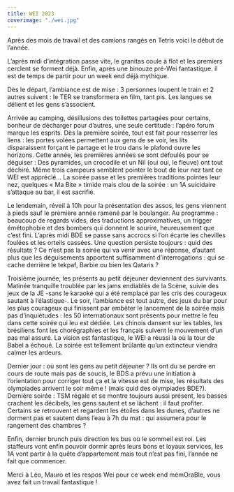 ```yaml
---
title: WEI 2023
coverimage: "./wei.jpg"
---
```


Après des mois de travail et des camions rangés en Tetris voici le début de l’année.

L’après midi d’intégration passe vite, le granitas coule à flot et les premiers cerclent se forment déjà. Enfin, après une binouze pré-Wei fantastique. il est de temps de partir pour un week end déjà mythique.

Dès le départ, l’ambiance est de mise : 3 personnes loupent le train et 2 autres suivent : le TER se transformera en film, tant pis. Les langues se délient et les gens s’associent.

Arrivée au camping, désillusions des toilettes partagées pour certains, bonheur de décharger pour d’autres, une seule certitude : l’apéro forum marque les esprits.
Dès la première soirée, tout est fait pour resserrer les liens : les portes volées permettent aux gens de  se voir, les lits disparaissent forçant le partage et le trou dans le plafond ouvre les horizons.
Cette année, les premières années se sont défoulés pour se déguiser : Des pyramides, un crocodile et un Nil (oui oui, le fleuve) ont tout déchiré. Même trois campeurs semblent pointer le bout de leur nez tant ce WEI est apprécié...
La soirée passe et les premières traditions pointes leur nez, quelques « Ma Bite » timide mais clou de la soirée : un 1A suicidaire s’attaque au bar, il est sacrifié.

Le lendemain, réveil à 10h pour la présentation des assos, les gens viennent à pieds sauf le première année ramené par le boulanger. Au programme : beaucoup de regards vides, des traductions approximatives, un trigger émétophobie et des bombers qui donnent le sourire, heureusement que c’est fini.
L’après midi BDE se passe sans accrocs si l’on écarte les chevilles foulées et les orteils cassées. Une question persiste toujours : quid des résultats ? Ce n’est pas la soirée qui va venir avec une réponse, d’autant plus que les déguisements apportent suffisamment d’interrogations : qui se cache derrière le tekpaf, Barbie ou bien les Qataris ?

Troisième journée, les présents au petit déjeuner deviennent des survivants. Matinée tranquille troublée par les jams endiablés de la Scène, suivie des jeux de la JE -sans le karaoké qui a été remplacé par les cris des courageux sautant à l’élastique-. Le soir, l’ambiance est tout autre, des jeux du bar pour les plus courageux qui finissent par embêter le lancement de la soirée mais pas d’inquiétudes : les 50 internationaux sont présents pour mettre le feu dans cette soirée qui leu est dédiée. Les chinois dansent sur les tables, les brésiliens font les chorégraphies et les français suivent le mouvement d’un pas mal assuré. La vision est fantastique, le WEI a réussi la où la tour de Babel a échoué. La soirée est tellement brûlante qu’un extincteur viendra calmer les ardeurs.

Dernier jour : où sont les gens au petit déjeuner ? Ils ont du se perdre en cours de route mais pas de soucis, le BDS a prévu une initiation à l’orientation pour corriger tout ça et la vitesse est de mise, les résultats des olympiades arrivent le soir même ! (mais quid des olympiades BDE?).
Dernière soirée : TSM régale et se montre toujours aussi présent, les basses crachent les décibels, les gens sautent et se lâchent : il faut profiter. Certains se retrouvent et regardent les étoiles dans les dunes, d’autres ne dorment pas et sautent dans l’eau à 7h du mat : qui assumera pour le rangement des chambres ?

Enfin, dernier brunch puis direction les bus où le sommeil est roi. Les staffeurs vont enfin pouvoir dormir après leurs bons et loyaux services, les 1A vont partir à la quête d’appartement mais tout n’est pas fini, l’année ne fait que commencer.

Merci à Léo, Mauro et les respos Wei pour ce week end mémOraBle, vous avez fait un travail fantastique !
